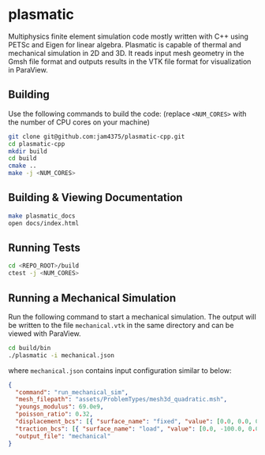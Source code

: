 # plasmatic

Multiphysics finite element simulation code mostly written with C++ using PETSc and Eigen for linear algebra. Plasmatic is capable of thermal and mechanical simulation in 2D and 3D. It reads input mesh geometry in the Gmsh file format and outputs results in the VTK file format for visualization in ParaView.

## Building

Use the following commands to build the code: (replace `<NUM_CORES>` with the number of CPU cores on your machine)

```bash
git clone git@github.com:jam4375/plasmatic-cpp.git
cd plasmatic-cpp
mkdir build
cd build
cmake ..
make -j <NUM_CORES>
```

## Building & Viewing Documentation

```bash
make plasmatic_docs
open docs/index.html
```

## Running Tests

```bash
cd <REPO_ROOT>/build
ctest -j <NUM_CORES>
```

## Running a Mechanical Simulation

Run the following command to start a mechanical simulation. The output will be written to the file `mechanical.vtk` in the same directory and can be viewed with ParaView.
```bash
cd build/bin
./plasmatic -i mechanical.json
```
where `mechanical.json` contains input configuration similar to below:
```json
{
  "command": "run_mechanical_sim",
  "mesh_filepath": "assets/ProblemTypes/mesh3d_quadratic.msh",
  "youngs_modulus": 69.0e9,
  "poisson_ratio": 0.32,
  "displacement_bcs": [{ "surface_name": "fixed", "value": [0.0, 0.0, 0.0] }],
  "traction_bcs": [{ "surface_name": "load", "value": [0.0, -100.0, 0.0] }],
  "output_file": "mechanical"
}
```
